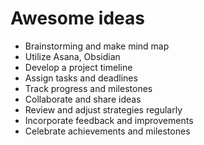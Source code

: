 # Awesome ideas

- Brainstorming and make mind map
- Utilize Asana, Obsidian
- Develop a project timeline
- Assign tasks and deadlines
- Track progress and milestones
- Collaborate and share ideas
- Review and adjust strategies regularly
- Incorporate feedback and improvements
- Celebrate achievements and milestones
